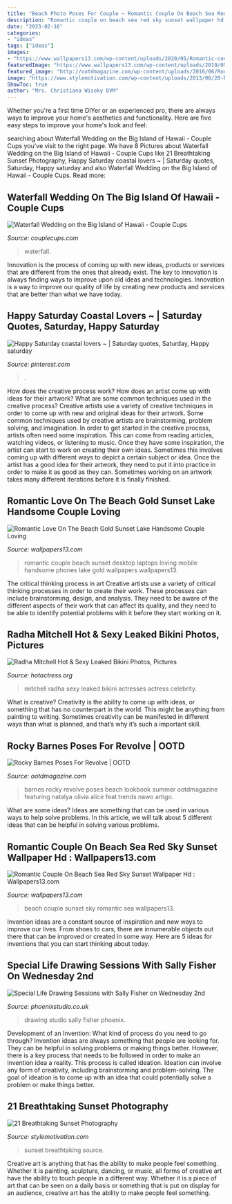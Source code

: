 ```yaml
---
title: "Beach Photo Poses For Couple ~ Romantic Couple On Beach Sea Red Sky Sunset Wallpaper Hd : Wallpapers13.com"
description: "Romantic couple on beach sea red sky sunset wallpaper hd : wallpapers13.com"
date: "2023-02-16"
categories:
- "ideas"
tags: ["ideas"]
images:
- "https://www.wallpapers13.com/wp-content/uploads/2020/05/Romantic-couple-on-beach-sea-red-sky-sunset-Wallpaper-Hd-1920x1440.jpg"
featuredImage: "https://www.wallpapers13.com/wp-content/uploads/2019/05/Romantic-love-on-the-beach-Gold-sunset-lake-handsome-couple-loving-Wallpaper-HD-for-mobile-phones-laptops-and-Desktop-1920x1440.jpg"
featured_image: "http://ootdmagazine.com/wp-content/uploads/2016/06/Rocky-Barnes-Poses-For-Revolve-05.jpg"
image: "https://www.stylemotivation.com/wp-content/uploads/2013/08/20-Breathtaking-Sunset-Photography-5.jpg"
ShowToc: true
author: "Mrs. Christiana Wisoky DVM"
---
```



Whether you're a first time DIYer or an experienced pro, there are always ways to improve your home's aesthetics and functionality. Here are five easy steps to improve your home's look and feel: 

	

		
searching about Waterfall Wedding on the Big Island of Hawaii - Couple Cups you've visit to the right page. We have 8 Pictures about Waterfall Wedding on the Big Island of Hawaii - Couple Cups like 21 Breathtaking Sunset Photography, Happy Saturday coastal lovers ~ | Saturday quotes, Saturday, Happy saturday and also Waterfall Wedding on the Big Island of Hawaii - Couple Cups. Read more:
		
    
## Waterfall Wedding On The Big Island Of Hawaii - Couple Cups

<img loading=lazy src="http://www.couplecups.com/wp-content/uploads/2020/07/hawaii-waterfall-wedding_265-683x1024.jpg" onerror="this.onerror=null;this.src='https://tse1.mm.bing.net/th?id=OIP.KXvd7GCcJiBW919rOYX6awHaLG&amp;pid=15.1';" alt="Waterfall Wedding on the Big Island of Hawaii - Couple Cups">

_Source: couplecups.com_

>waterfall. 

	

Innovation is the process of coming up with new ideas, products or services that are different from the ones that already exist. The key to innovation is always finding ways to improve upon old ideas and technologies. Innovation is a way to improve our quality of life by creating new products and services that are better than what we have today.

    
## Happy Saturday Coastal Lovers ~ | Saturday Quotes, Saturday, Happy Saturday

<img loading=lazy src="https://i.pinimg.com/736x/37/b2/1d/37b21dd3a8808314a03f3f60c4463c15.jpg" onerror="this.onerror=null;this.src='https://tse4.mm.bing.net/th?id=OIP._NMp1asx_6c7NnDZ3N834wHaLm&amp;pid=15.1';" alt="Happy Saturday coastal lovers ~ | Saturday quotes, Saturday, Happy saturday">

_Source: pinterest.com_

>. 

	

How does the creative process work? How does an artist come up with ideas for their artwork? What are some common techniques used in the creative process?
Creative artists use a variety of creative techniques in order to come up with new and original ideas for their artwork. Some common techniques used by creative artists are brainstorming, problem solving, and imagination. In order to get started in the creative process, artists often need some inspiration. This can come from reading articles, watching videos, or listening to music. Once they have some inspiration, the artist can start to work on creating their own ideas. Sometimes this involves coming up with different ways to depict a certain subject or idea. Once the artist has a good idea for their artwork, they need to put it into practice in order to make it as good as they can. Sometimes working on an artwork takes many different iterations before it is finally finished.

    
## Romantic Love On The Beach Gold Sunset Lake Handsome Couple Loving

<img loading=lazy src="https://www.wallpapers13.com/wp-content/uploads/2019/05/Romantic-love-on-the-beach-Gold-sunset-lake-handsome-couple-loving-Wallpaper-HD-for-mobile-phones-laptops-and-Desktop-1920x1440.jpg" onerror="this.onerror=null;this.src='https://tse1.mm.bing.net/th?id=OIP.Vkd4664dPS93H02lQwxvXAHaFj&amp;pid=15.1';" alt="Romantic Love On The Beach Gold Sunset Lake Handsome Couple Loving">

_Source: wallpapers13.com_

>romantic couple beach sunset desktop laptops loving mobile handsome phones lake gold wallpapers wallpapers13. 

	

The critical thinking process in art
Creative artists use a variety of critical thinking processes in order to create their work. These processes can include brainstorming, design, and analysis. They need to be aware of the different aspects of their work that can affect its quality, and they need to be able to identify potential problems with it before they start working on it.

    
## Radha Mitchell Hot &amp; Sexy Leaked Bikini Photos, Pictures

<img loading=lazy src="https://www.hotactress.org/wp-content/uploads/2018/07/Radha-Mitchell-Sexy-Actress.jpg" onerror="this.onerror=null;this.src='https://tse3.mm.bing.net/th?id=OIP.hRatDMbpNzAgxoLyPOgDLAAAAA&amp;pid=15.1';" alt="Radha Mitchell Hot &amp; Sexy Leaked Bikini Photos, Pictures">

_Source: hotactress.org_

>mitchell radha sexy leaked bikini actresses actress celebrity. 

	

What is creative?
Creativity is the ability to come up with ideas, or something that has no counterpart in the world. This might be anything from painting to writing. Sometimes creativity can be manifested in different ways than what is planned, and that’s why it’s such a important skill.

    
## Rocky Barnes Poses For Revolve | OOTD

<img loading=lazy src="http://ootdmagazine.com/wp-content/uploads/2016/06/Rocky-Barnes-Poses-For-Revolve-05.jpg" onerror="this.onerror=null;this.src='https://tse2.mm.bing.net/th?id=OIP.C9861OXouDhoMKkWvxgfLwHaLH&amp;pid=15.1';" alt="Rocky Barnes Poses For Revolve | OOTD">

_Source: ootdmagazine.com_

>barnes rocky revolve poses beach lookbook summer ootdmagazine featuring natalya olivia alice feat trends nawo artigo. 

	

What are some ideas?
Ideas are something that can be used in various ways to help solve problems. In this article, we will talk about 5 different ideas that can be helpful in solving various problems.

    
## Romantic Couple On Beach Sea Red Sky Sunset Wallpaper Hd : Wallpapers13.com

<img loading=lazy src="https://www.wallpapers13.com/wp-content/uploads/2020/05/Romantic-couple-on-beach-sea-red-sky-sunset-Wallpaper-Hd-1920x1440.jpg" onerror="this.onerror=null;this.src='https://tse1.mm.bing.net/th?id=OIP.3ev62R6MBKflF7JxeXmIfQHaFj&amp;pid=15.1';" alt="Romantic Couple On Beach Sea Red Sky Sunset Wallpaper Hd : Wallpapers13.com">

_Source: wallpapers13.com_

>beach couple sunset sky romantic sea wallpapers13. 

	

Invention ideas are a constant source of inspiration and new ways to improve our lives. From shoes to cars, there are innumerable objects out there that can be improved or created in some way. Here are 5 ideas for inventions that you can start thinking about today.

    
## Special Life Drawing Sessions With Sally Fisher On Wednesday 2nd

<img loading=lazy src="https://www.phoenixstudio.co.uk/wp-content/uploads/2015/11/Phoenix_Studio_Life_Drawing06.jpg" onerror="this.onerror=null;this.src='https://tse1.mm.bing.net/th?id=OIP.aIOXULZsele1UdynZNy3WQHaJ4&amp;pid=15.1';" alt="Special Life Drawing Sessions with Sally Fisher on Wednesday 2nd">

_Source: phoenixstudio.co.uk_

>drawing studio sally fisher phoenix. 

	

Development of an Invention: What kind of process do you need to go through?
Invention ideas are always something that people are looking for. They can be helpful in solving problems or making things better. However, there is a key process that needs to be followed in order to make an invention idea a reality. This process is called ideation. Ideation can involve any form of creativity, including brainstorming and problem-solving. The goal of ideation is to come up with an idea that could potentially solve a problem or make things better.

    
## 21 Breathtaking Sunset Photography

<img loading=lazy src="https://www.stylemotivation.com/wp-content/uploads/2013/08/20-Breathtaking-Sunset-Photography-5.jpg" onerror="this.onerror=null;this.src='https://tse2.mm.bing.net/th?id=OIP.CmKGfqxaUXVbvJc1QfYXvgHaLG&amp;pid=15.1';" alt="21 Breathtaking Sunset Photography">

_Source: stylemotivation.com_

>sunset breathtaking source. 

	

Creative art is anything that has the ability to make people feel something. Whether it is painting, sculpture, dancing, or music, all forms of creative art have the ability to touch people in a different way. Whether it is a piece of art that can be seen on a daily basis or something that is put on display for an audience, creative art has the ability to make people feel something.

